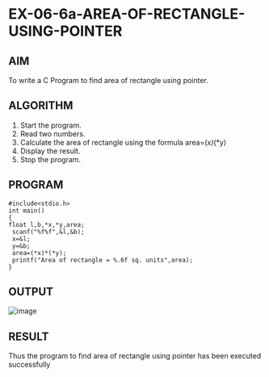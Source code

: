 # EX-06-6a-AREA-OF-RECTANGLE-USING-POINTER
## AIM 
To write a C Program to find area of rectangle using pointer. 
## ALGORITHM 
1. Start the program. 
2. Read two numbers. 
3. Calculate the area of rectangle using the formula area=(*x)*(*y) 
4. Display the result. 
5. Stop the program. 
## PROGRAM 
```
#include<stdio.h> 
int main() 
{ 
float l,b,*x,*y,area; 
 scanf("%f%f",&l,&b); 
 x=&l; 
 y=&b; 
 area=(*x)*(*y); 
 printf("Area of rectangle = %.6f sq. units",area); 
}
```
## OUTPUT
![image](https://github.com/Yogabharathi3/EX-06-6a-AREA-OF-RECTANGLE-USING-POINTER/assets/118899387/7eb162f4-6e58-443a-a8aa-8ef3233ae839)
## RESULT 
Thus the program to find area of rectangle using pointer has been executed 
successfully
